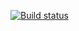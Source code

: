 [![Build status](https://ci.appveyor.com/api/projects/status/1doerinpdmyynui0?svg=true)](https://ci.appveyor.com/project/ShalopaykaQA/carddelivery)